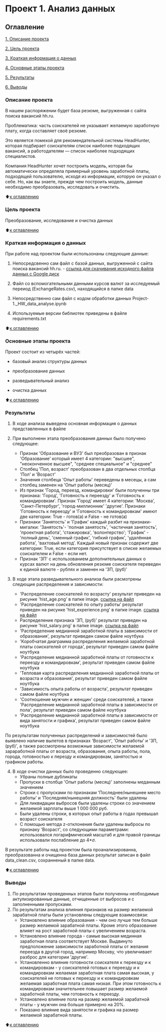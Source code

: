 # Проект 1. Анализ данных

## Оглавление

[1. Описание проекта](https://github.com/Andrey-ShaM/Project_1_Data_analysis/blob/master/README.md#Описание-проекта)

[2. Цель проекта](https://github.com/Andrey-ShaM/Project_1_Data_analysis/blob/master/README.md#Цель-проекта)

[3. Краткая информация о данных](https://github.com/Andrey-ShaM/Project_1_Data_analysis/blob/master/README.md#Краткая-информация-о-данных)

[4. Основные этапы проекта](https://github.com/Andrey-ShaM/Project_1_Data_analysis/blob/master/README.md#Основные-этапы-проекта)

[5. Результаты](https://github.com/Andrey-ShaM/Project_1_Data_analysis/blob/master/README.md#Результаты)

[6. Выводы](https://github.com/Andrey-ShaM/Project_1_Data_analysis/blob/master/README.md#Выводы)

### Описание проекта

В нашем распоряжении будет база резюме, выгруженная с сайта поиска вакансий hh.ru. 

Проблематика: часть соискателей не указывает желаемую заработную плату, когда составляет своё резюме.

Это является помехой для рекомендательной системы HeadHunter, которая подбирает соискателям список наиболее подходящих вакансий, а работодателям — список наиболее подходящих специалистов.

Компания HeadHunter хочет построить модель, которая бы автоматически определяла примерный уровень заработной платы, подходящей пользователю, исходя из информации, которую он указал о себе. Но, как вы знаете, прежде чем построить модель, данные необходимо преобразовать, исследовать и очистить. 

:arrow_up:[к оглавлению](https://github.com/Andrey-ShaM/Project_1_Data_analysis/blob/master/README.md#Оглавление)

### Цель проекта

Преобразование, исследование и очистка данных

:arrow_up:[к оглавлению](https://github.com/Andrey-ShaM/Project_1_Data_analysis/blob/master/README.md#Оглавление)

### Краткая информация о данных

При работе над проектом были использонаны следующие данные:

1. Непосредсвенно сам файл с базой данных, выгруженной с сайта поиска вакансий hh.ru. - [ссылка для скачивания исходного файла данных с Google диск](https://drive.google.com/file/d/1Kb78mAWYKcYlellTGhIjPI-bCcKbGuTn/view)

2. Файл со вспомогательными данными курсов валют за исследуемый переиод (ExchangeRates.csv), находящийся в папке data

3. Непосредственно сам файл с кодом обработки данных Project-1._HW_data_analyse.ipynb 

4. Используемые версии библиотек приведены в файле requirements.txt

:arrow_up:[к оглавлению](https://github.com/Andrey-ShaM/Project_1_Data_analysis/blob/master/README.md#Оглавление)

### Основные этапы проекта

Проект состоит из четырёх частей:

* базовый анализ структуры данных

* преобразование данных

* разведывательный анализ

* очистка данных

:arrow_up:[к оглавлению](https://github.com/Andrey-ShaM/Project_1_Data_analysis/blob/master/README.md#Оглавление)

### Результаты

1. В ходе анализа выведена основная информация о данных представленных в файле

2. При выполненн этапа преобразования данных было получено следующее:
   * Признак 'Образование и ВУЗ' был преобразован в признак 'Образование' который имеет 4 категории: "высшее", "неоконченное высшее", "среднее специальное" и "среднее"
   * Столбец 'Пол, возраст' преобразован в два отдельных столбца 'Пол' и 'Возраст'
   * Значения столбеца 'Опыт работы' переведены в месецы, а сам столбец заменен на 'Опыт работы (месяц)'
   * Из признак 'Город, переезд, командировки' были полученны три признака: 'Город', 'Готовность к переезду' и 'Готовность к командировкам'. Признак 'Город' имеет 4 категории: 'Москва', 'Санкт-Петербург', 'город-миллионник' 'другие'. Признаки 'Готовность к переезду' и 'Готовность к командировкам' имеют две категории: True - готов(а) и False - не готов(а)
   * Признаки 'Занятость' и 'График' каждый разбит на признаки-мигалки: 'Занятость'- 'полная занятость', 'частичная занятость', 'проектная работа', 'стажировка', 'волонтерство'; 'График' - 'полный день', 'сменный график', 'гибкий график', 'удалённая работа', 'вахтовый метод'. Каждый новый признак содержит две категории: True, если категория присутствует в списке желаемых соискателем и False - если нет.
   * Признак 'ЗП' с использованием дополнительных данных о курсах валют на день обновления резюме соискателя переведен к единой валюте - рублях и заменен на 'ЗП, (руб)'
3. В ходе этапа разведывательного анализа были расмотрены следющие распределения и зависимости:
   * 'Распределение соискателей по возрасту' результат приведен на рисунке 'hist_age.png' в папке image. [ссылка на файл](https://github.com/Andrey-ShaM/Project_1_Data_analysis/blob/master/image/hist_age.png)
   * 'Распределение соискателей по опыту работы' результат приведен на рисунке 'hist_experience.png' в папке image. [ссылка на файл](https://github.com/Andrey-ShaM/Project_1_Data_analysis/blob/master/image/hist_experience.png)
   * Распределение признака 'ЗП, (руб)' результат приведен на рисунке 'hist_salary.png' в папке image. [ссылка на файл](https://github.com/Andrey-ShaM/Project_1_Data_analysis/blob/master/image/hist_salary.png)
   * 'Распределение медианной заработной платы в зависимости от образования', результат приведен самом файле ноутбука
   * 'Коробчатая диаграмма распределения желаемой заработной платы соискателей от города', результат приведен самом файле ноутбука
   * 'Распределение медианной заработной платы от готовности к переезду и командировкам', результат приведен самом файле ноутбука
   * 'Тепловая карта распределения медианной заработной платы от возраста и образования', результат приведен самом файле ноутбука
   * 'Зависимость опыта работы от возраста', результат приведен самом файле ноутбука
   * 'Соотношение мужчин и женщин' среди соискателей, а также 'Распределение медианной заработной платы в зависимости от пола', результат приведен самом файле ноутбука
   * 'Распределение медианной заработной платы в зависимости от вида занятости и графика', результат приведен самом файле ноутбука

По результатам полученных распределений и зависимостей было выявлено наличие вылетов в признаках 'Возраст', 'Опыт работы' и 'ЗП, (руб)', а также рассмотрены возможные зависимости желаемой зараработной платы от возраста, образования, опыта работы, пола, города, готовностью к перезду и командировкам, занятостью и графиком работы.

4. В ходе очистки данных было проведенно следующее:
   * Убраны полные дубликаты
   * Пропуски в столбце 'Опыт работы (месяц)' заполнены меданным значением
   * Строки с пропусками по признакам 'Последнее/нынешнее место работы' и 'Последняя/нынешняя должность' были удалены
   * Для ликвидации выбросов были удалены строки со значением желаемой зарплаты выше 1 000 000 руб.
   * Были удалены строки, в которых опыт работы в годах превышал возраст соискателя
   * С помощью метода z-отклонения были удалены выбросы по признаку 'Возраст', со следующими параметрами: использовался логарифмический масштаб и для правой границы использовали послабление до 4*$\sigma$.


В результате работы над проектом была проанализированна, преобразованна и очищенна база данных результат записан в файл data_clean.csv, сохранненый в папке data.

:arrow_up:[к оглавлению](https://github.com/Andrey-ShaM/Project_1_Data_analysis/blob/master/README.md#Оглавление)


### Выводы
1. По результатам проведенных этапов были полученны необходимые актулизированные данные, отчищенные от выбросов и с заполненными пропусками.
2. По результатам анализа влияния признаков на размер желаемой зарабатной платы были установлены следующие взаимосвязи:
   * Установлено влияние образования - чем оно лучше тем больше размер желаемой зарабатной платы. Кроме этого образование влияет на рост заработной платы с увеличением возраста.
   * Установлено влияние города - самые высокая мединная заработная плата соответствует Москве. Выдвинуто предположение зависимости заработной платы от желания переезда в другой город, например Москву, что увеличивает разброс для категории 'другие'.
   * Установленно влияние готовности соискателя к переезду и к командировкам - у соискателей готовых к переезду и к командировкам желаемая заработная плата самая высокая, у соискателей не готовых к переезду и к командировкам желаемая заработная плата самая низкая. При этом готовность к командировкам значительнее повышает размер желаемой заработной платы, чем готовность к переезду.
   * Установлено влияние пола на размер желаемой зарабатной платы - у мужчин она больше примерно на 20%.
   * Показано влияние вида занятости и графика на размер желаемой зарабатной платы.


:arrow_up:[к оглавлению](https://github.com/Andrey-ShaM/Project_1_Data_analysis/blob/master/README.md#Оглавление)